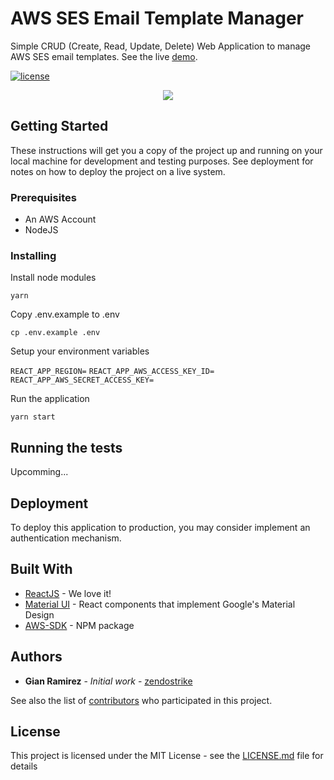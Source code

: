 # AWS SES Email Template Manager

Simple CRUD (Create, Read, Update, Delete) Web Application to manage AWS SES email templates.
See the live [demo](https://aws-ses-manager-demo.herokuapp.com/).

[![license](https://camo.githubusercontent.com/76f0e887c183ccc31c1cb63c33d2dbf48cb2df51/68747470733a2f2f696d672e736869656c64732e696f2f62616467652f4c6963656e73652d4d49542d677265656e2e737667)](https://github.com/aprendiendola/aws-ses-email-template-manager/blob/master/LICENSE)

<div style="text-align:center"><img src ="https://i.imgur.com/70HVE7O.png" /></div>

## Getting Started

These instructions will get you a copy of the project up and running on your local machine for development and testing purposes. See deployment for notes on how to deploy the project on a live system.

### Prerequisites

- An AWS Account
- NodeJS

### Installing

Install node modules

`yarn`

Copy .env.example to .env

`cp .env.example .env`

Setup your environment variables

`REACT_APP_REGION=`
`REACT_APP_AWS_ACCESS_KEY_ID=`
`REACT_APP_AWS_SECRET_ACCESS_KEY=`

Run the application

`yarn start`

## Running the tests

Upcomming...

## Deployment

To deploy this application to production, you may consider implement an authentication mechanism.

## Built With

- [ReactJS](https://reactjs.org/) - We love it!
- [Material UI](https://material-ui.com/) - React components that implement Google's Material Design
- [AWS-SDK](https://www.npmjs.com/package/aws-sdk) - NPM package

## Authors

- **Gian Ramirez** - _Initial work_ - [zendostrike](https://github.com/zendostrike)

See also the list of [contributors](https://github.com/aprendiendola/aws-ses-email-template-manager/contributors) who participated in this project.

## License

This project is licensed under the MIT License - see the [LICENSE.md](LICENSE.md) file for details
